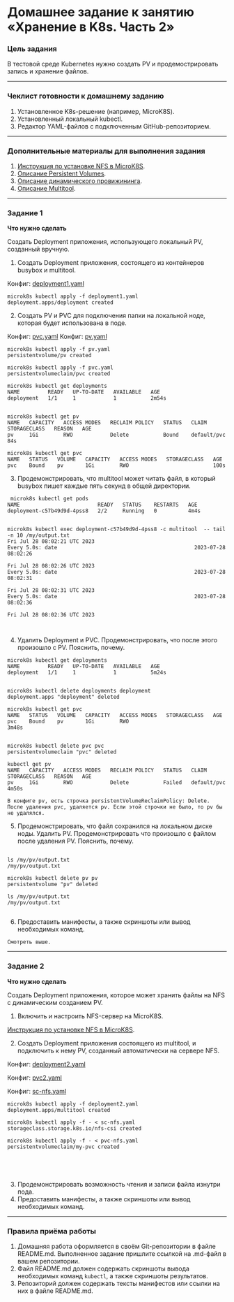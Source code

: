 # Домашнее задание к занятию «Хранение в K8s. Часть 2»

### Цель задания

В тестовой среде Kubernetes нужно создать PV и продемострировать запись и хранение файлов.

------

### Чеклист готовности к домашнему заданию

1. Установленное K8s-решение (например, MicroK8S).
2. Установленный локальный kubectl.
3. Редактор YAML-файлов с подключенным GitHub-репозиторием.

------

### Дополнительные материалы для выполнения задания

1. [Инструкция по установке NFS в MicroK8S](https://microk8s.io/docs/nfs). 
2. [Описание Persistent Volumes](https://kubernetes.io/docs/concepts/storage/persistent-volumes/). 
3. [Описание динамического провижининга](https://kubernetes.io/docs/concepts/storage/dynamic-provisioning/). 
4. [Описание Multitool](https://github.com/wbitt/Network-MultiTool).

------

### Задание 1

**Что нужно сделать**

Создать Deployment приложения, использующего локальный PV, созданный вручную.

1. Создать Deployment приложения, состоящего из контейнеров busybox и multitool.

Конфиг: [deployment1.yaml](deployment1.yaml)
```
microk8s kubectl apply -f deployment1.yaml
deployment.apps/deployment created
```
2. Создать PV и PVC для подключения папки на локальной ноде, которая будет использована в поде.

Конфиг: [pvc.yaml](pvc.yaml)
Конфиг: [pv.yaml](pv.yaml)

```
microk8s kubectl apply -f pv.yaml
persistentvolume/pv created

microk8s kubectl apply -f pvc.yaml
persistentvolumeclaim/pvc created

microk8s kubectl get deployments
NAME         READY   UP-TO-DATE   AVAILABLE   AGE
deployment   1/1     1            1           2m54s


microk8s kubectl get pv
NAME   CAPACITY   ACCESS MODES   RECLAIM POLICY   STATUS   CLAIM         STORAGECLASS   REASON   AGE
pv     1Gi        RWO            Delete           Bound    default/pvc                           84s

microk8s kubectl get pvc
NAME   STATUS   VOLUME   CAPACITY   ACCESS MODES   STORAGECLASS   AGE
pvc    Bound    pv       1Gi        RWO                           100s

```

3. Продемонстрировать, что multitool может читать файл, в который busybox пишет каждые пять секунд в общей директории.

```
 microk8s kubectl get pods
NAME                         READY   STATUS    RESTARTS   AGE
deployment-c57b49d9d-4pss8   2/2     Running   0          4m4s


microk8s kubectl exec deployment-c57b49d9d-4pss8 -c multitool  -- tail -n 10 /my/output.txt
Fri Jul 28 08:02:21 UTC 2023
Every 5.0s: date                                            2023-07-28 08:02:26

Fri Jul 28 08:02:26 UTC 2023
Every 5.0s: date                                            2023-07-28 08:02:31

Fri Jul 28 08:02:31 UTC 2023
Every 5.0s: date                                            2023-07-28 08:02:36

Fri Jul 28 08:02:36 UTC 2023



``` 
4. Удалить Deployment и PVC. Продемонстрировать, что после этого произошло с PV. Пояснить, почему.

```
microk8s kubectl get deployments
NAME         READY   UP-TO-DATE   AVAILABLE   AGE
deployment   1/1     1            1           5m24s


microk8s kubectl delete deployments deployment
deployment.apps "deployment" deleted

microk8s kubectl get pvc
NAME   STATUS   VOLUME   CAPACITY   ACCESS MODES   STORAGECLASS   AGE
pvc    Bound    pv       1Gi        RWO                           3m48s


microk8s kubectl delete pvc pvc
persistentvolumeclaim "pvc" deleted

kubectl get pv
NAME   CAPACITY   ACCESS MODES   RECLAIM POLICY   STATUS   CLAIM         STORAGECLASS   REASON   AGE
pv     1Gi        RWO            Delete           Failed   default/pvc                           4m50s

В конфиге pv, есть строчка persistentVolumeReclaimPolicy: Delete.
После удаления pvc, удаляется pv. Если этой строчки не было, то pv бы не удалялся.

```
5. Продемонстрировать, что файл сохранился на локальном диске ноды. Удалить PV.  Продемонстрировать что произошло с файлом после удаления PV. Пояснить, почему.

```

ls /my/pv/output.txt
/my/pv/output.txt

microk8s kubectl delete pv pv
persistentvolume "pv" deleted

ls /my/pv/output.txt
/my/pv/output.txt


```

6. Предоставить манифесты, а также скриншоты или вывод необходимых команд.

```
Смотреть выше.
```

------

### Задание 2

**Что нужно сделать**

Создать Deployment приложения, которое может хранить файлы на NFS с динамическим созданием PV.

1. Включить и настроить NFS-сервер на MicroK8S.

[Инструкция по установке NFS в MicroK8S](https://microk8s.io/docs/nfs).



2. Создать Deployment приложения состоящего из multitool, и подключить к нему PV, созданный автоматически на сервере NFS.

Конфиг: [deployment2.yaml](deployment2.yaml)

Конфиг: [pvc2.yaml](pvc2.yaml)

Конфиг: [sc-nfs.yaml](sc-nfs.yaml)
```
microk8s kubectl apply -f deployment2.yaml
deployment.apps/multitool created

microk8s kubectl apply -f - < sc-nfs.yaml
storageclass.storage.k8s.io/nfs-csi created

microk8s kubectl apply -f - < pvc-nfs.yaml
persistentvolumeclaim/my-pvc created





```
3. Продемонстрировать возможность чтения и записи файла изнутри пода. 
4. Предоставить манифесты, а также скриншоты или вывод необходимых команд.

------

### Правила приёма работы

1. Домашняя работа оформляется в своём Git-репозитории в файле README.md. Выполненное задание пришлите ссылкой на .md-файл в вашем репозитории.
2. Файл README.md должен содержать скриншоты вывода необходимых команд `kubectl`, а также скриншоты результатов.
3. Репозиторий должен содержать тексты манифестов или ссылки на них в файле README.md.
